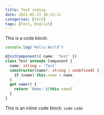 ```yaml
---
title: Test coding
date: 2021-02-21 16:23:21
categories: [Test]
tags: [Test, English]
---
```


This is a code block:

```typescript
console.log('Hello World')

@InitComponent({ name: 'Test' })
class Test extends Component {
  name: string = 'Test'
  constructor(name?: string | undefined) {
    if (name) this.name = name
  }
  get name() {
    return `Name: ${this.name}`
  }
}
```

This is an inline code block: `code` `code`
